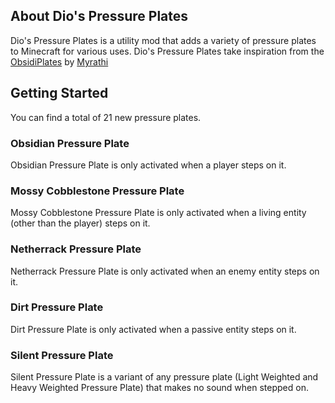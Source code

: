 ## About Dio's Pressure Plates

Dio's Pressure Plates is a utility mod that adds a variety of pressure plates to Minecraft for various uses.
Dio's Pressure Plates take inspiration from
the [ObsidiPlates](https://legacy.curseforge.com/minecraft/mc-mods/obsidiplates)
by [Myrathi](https://legacy.curseforge.com/members/myrathi/projects)

## Getting Started

You can find a total of 21 new pressure plates.

### Obsidian Pressure Plate

Obsidian Pressure Plate is only activated when a player steps on it.

### Mossy Cobblestone Pressure Plate

Mossy Cobblestone Pressure Plate is only activated when a living entity (other than the player) steps on it.

### Netherrack Pressure Plate

Netherrack Pressure Plate is only activated when an enemy entity steps on it.

### Dirt Pressure Plate

Dirt Pressure Plate is only activated when a passive entity steps on it.

### Silent Pressure Plate

Silent Pressure Plate is a variant of any pressure plate (Light Weighted and Heavy Weighted Pressure Plate) that makes
no sound when stepped on.

